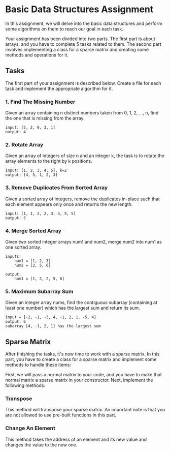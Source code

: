 # Basic Data Structures Assignment

In this assignment, we will delve into the basic data structures and perform some algorithms on them to reach our goal in each task.

Your assignment has been divided into two parts. The first part is about arrays, and you have to complete 5 tasks related to them. The second part involves implementing a class for a sparse matrix and creating some methods and operations for it.

## Tasks
The first part of your assignment is described below. Create a file for each task and implement the appropriate algorithm for it.

### 1. Find The Missing Number
Given an array containing n distinct numbers taken from 0, 1, 2, ..., n, find the one that is missing from the array.
```
input: [5, 2, 0, 3, 1] 
output: 4
```

### 2. Rotate Array
Given an array of integers of size n and an integer k, the task is to rotate the array elements to the right by k positions.
```
input: [1, 2, 3, 4, 5], k=2
output: [4, 5, 1, 2, 3]
```

### 3. Remove Duplicates From Sorted Array
Given a sorted array of integers, remove the duplicates in-place such that each element appears only once and returns the new length.
```
input: [1, 1, 2, 2, 3, 4, 5, 5]
output: 5
```

### 4. Merge Sorted Array
Given two sorted integer arrays num1 and num2, merge num2 into num1 as one sorted array.

```
inputs:
    num1 = [1, 2, 3]
    num2 = [2, 5, 6]

output:
    num1 = [1, 2, 2, 5, 6]
```

### 5. Maximum Subarray Sum
Given an integer array nums, find the contiguous subarray (containing at least one number) which has the largest sum and return its sum.
```
input = [-2, -1, -3, 4, -1, 2, 1, -5, 4]
output: 6 
subarray [4, -1, 2, 1] has the largest sum
```

## Sparse Matrix
After finishing the tasks, it's now time to work with a sparse matrix. In this part, you have to create a class for a sparse matrix and implement some methods to handle these items:

First, we will pass a normal matrix to your code, and you have to make that normal matrix a sparse matrix in your constructor. Next, implement the following methods:

### Transpose
This method will transpose your sparse matrix. An important note is that you are not allowed to use pre-built functions in this part.

### Change An Element 
This method takes the address of an element and its new value and changes the value to the new one.
